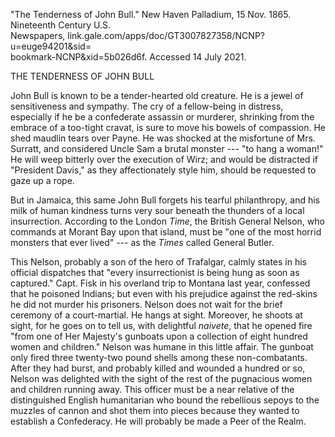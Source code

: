 ---
---

\"The Tenderness of John Bull.\" New Haven Palladium, 15 Nov. 1865.
Nineteenth Century U.S.\
Newspapers, link.gale.com/apps/doc/GT3007827358/NCNP?u=euge94201&sid=\
bookmark-NCNP&xid=5b026d6f. Accessed 14 July 2021.

THE TENDERNESS OF JOHN BULL

John Bull is known to be a tender-hearted old creature. He is a jewel of
sensitiveness and sympathy. The cry of a fellow-being in distress,
especially if he be a confederate assassin or murderer, shrinking from
the embrace of a too-tight cravat, is sure to move his bowels of
compassion. He shed maudlin tears over Payne. He was shocked at the
misfortune of Mrs. Surratt, and considered Uncle Sam a brutal monster
--- "to hang a woman!" He will weep bitterly over the execution of Wirz;
and would be distracted if "President Davis," as they affectionately
style him, should be requested to gaze up a rope.

But in Jamaica, this same John Bull forgets his tearful philanthropy,
and his milk of human kindness turns very sour beneath the thunders of a
local insurrection. According to the London *Time*, the British General
Nelson, who commands at Morant Bay upon that island, must be "one of the
most horrid monsters that ever lived" --- as the *Times* called General
Butler.

This Nelson, probably a son of the hero of Trafalgar, calmly states in
his official dispatches that "every insurrectionist is being hung as
soon as captured." Capt. Fisk in his overland trip to Montana last year,
confessed that he poisoned Indians; but even with his prejudice against
the red-skins he did not murder his prisoners. Nelson does not wait for
the brief ceremony of a court-martial. He hangs at sight. Moreover, he
shoots at sight, for he goes on to tell us, with delightful *naivete*,
that he opened fire "from one of Her Majesty's gunboats upon a
collection of eight hundred women and children." Nelson was humane in
this little affair. The gunboat only fired three twenty-two pound shells
among these non-combatants. After they had burst, and probably killed
and wounded a hundred or so, Nelson was delighted with the sight of the
rest of the pugnacious women and children running away. This officer
must be a near relative of the distinguished English humanitarian who
bound the rebellious sepoys to the muzzles of cannon and shot them into
pieces because they wanted to establish a Confederacy. He will probably
be made a Peer of the Realm.
